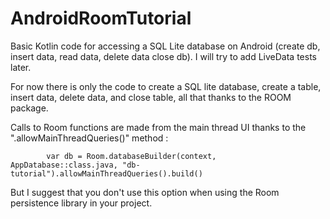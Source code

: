 # AndroidRoomTutorial
Basic Kotlin code for accessing a SQL Lite database on Android (create db, insert data, read data, delete data close db). I will try to add LiveData tests later.

For now there is only the code to create a SQL lite database, create a table, insert data, delete data, and close table, all that thanks to the ROOM package.

Calls to Room functions are made from the main thread UI thanks to the ".allowMainThreadQueries()" method :

            var db = Room.databaseBuilder(context, AppDatabase::class.java, "db-tutorial").allowMainThreadQueries().build()

But I suggest that you don't use this option when using the Room persistence library in your project.


